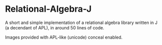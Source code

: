 # Relational-Algebra-J
A short and simple implementation of a relational algebra library written in J (a decendant of APL), in around 50 lines of code.

Images provided with APL-like (unicode) conceal enabled.
